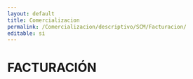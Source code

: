 ```yaml
---
layout: default
title: Comercializacion
permalink: /Comercializacion/descriptivo/SCM/Facturacion/
editable: si
---
```


# FACTURACIÓN


